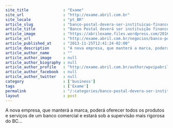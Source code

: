 ```yaml
---
site_title               : "Exame"
site_url                 : "http://exame.abril.com.br"
site_locale              : "pt_BR"
article_slug             : "banco-postal-devera-ser-instituicao-financeira"
article_title            : "Banco Postal deverá ser instituição financeira"
article_image            : "https://abrilexame.files.wordpress.com/2016/09/size_960_16_9_correios35.jpg?quality=70&strip=all&w=960"
article_url              : "http://exame.abril.com.br/negocios/banco-postal-devera-ser-instituicao-financeira-2/"
article_published_at     : "2013-11-25T12:41:24-02:00"
article_description      : "A nova empresa, que manterá a marca, poderá oferecer todos os produtos e serviços de um banco comercial e estará sob a supervisão mais rigorosa do BC..."
article_author_name      : ""
article_author_image     : null
article_author_biography : null
article_author_profile   : "http://exame.abril.com.br/author/wpvipabril/"
article_author_facebook  : null
article_author_twitter   : null
category                 : ['business']
tags                     : ['Exame']
permalink                : "/:categories/banco-postal-devera-ser-instituicao-financeira/"
layout                   : post
---
```


A nova empresa, que manterá a marca, poderá oferecer todos os produtos e serviços de um banco comercial e estará sob a supervisão mais rigorosa do BC...
